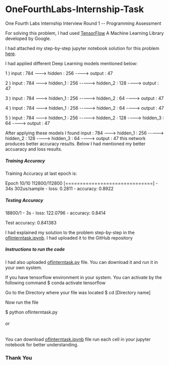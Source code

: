 # OneFourthLabs-Internship-Task
One Fourth Labs Internship Interview Round 1 -- Programming Assessment

For solving this problem, I had used [TensorFlow](https://www.tensorflow.org) A Machine Learning Library developed by Google.

I had attached my step-by-step jupyter notebook solution for this problem [here](https://github.com/MALLI7622/OneFourthLabs-Internship-Task/blob/master/oflinterntask.ipynb). 

I had applied different Deep Learning models mentioned below:

1 ) input : 784 ---> hidden : 256 ----> output : 47  

2 ) input : 784 ---> hidden_1 : 256 -----> hidden_2 : 128 ----> output : 47

3 ) input : 784 ---> hidden_1 : 256 -----> hidden_2 : 64 ----> output : 47

4 ) input : 784 ---> hidden_1 : 256 -----> hidden_2 : 64 ----> output : 47

5 ) input : 784 ---> hidden_1 : 256 -----> hidden_2 : 128 ----> hidden_3 : 64 ----> output : 47

After applying these models I found  input : 784 ---> hidden_1 : 256 -----> hidden_2 : 128 ----> hidden_3 : 64 ----> output : 47
     this network produces better accuracy results. Below I had mentioned my better accuaracy and loss results. 

##### Training Accuracy

Training Accuracy at last epoch is:


Epoch 10/10
112800/112800 [==============================] - 34s 302us/sample - loss: 0.2811 - accuracy: 0.8922

##### Testing Accuracy

18800/1 - 3s - loss: 122.0796 - accuracy: 0.8414

Test accuracy: 0.841383

I had explained my solution to the problem step-by-step in the [oflinterntask.ipynb](https://github.com/MALLI7622/OneFourthLabs-Internship-Task/blob/master/oflinterntask.ipynb). I had uploaded it to the GitHub repository

##### Instructions to run the code

I had also uploaded [oflinterntask.py](https://github.com/MALLI7622/OneFourthLabs-Internship-Task/blob/master/oflinterntask.py) file. You can download it and run it in your own system.

If you have tensorflow environment in your system. You can activate by the following command
$ conda activate tensorflow

Go to the Directory where your file was located 
$ cd [Directory name]

Now run the file

$ python oflinterntask.py

###### or 
You can download [oflinterntask.ipynb](https://github.com/MALLI7622/OneFourthLabs-Internship-Task/blob/master/oflinterntask.ipynb) file run each cell in your jupyter notebook for better understanding.


### Thank You

